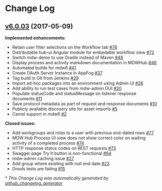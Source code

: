 # Change Log

## [v6.0.03](https://github.com/CenturyLinkCloud/mdw/tree/v6.0.03) (2017-05-09)
**Implemented enhancements:**

- Retain user filter selections on the Workflow tab [\#78](https://github.com/CenturyLinkCloud/mdw/issues/78)
- Distributable hub-ui Angular module for embedable workflow view [\#72](https://github.com/CenturyLinkCloud/mdw/issues/72)
- Switch mdw-demo to use Gradle instead of Maven [\#48](https://github.com/CenturyLinkCloud/mdw/issues/48)
- Display process and activity markdown documentation in MDWHub [\#46](https://github.com/CenturyLinkCloud/mdw/issues/46)
- Automated builds for mdw6 [\#41](https://github.com/CenturyLinkCloud/mdw/issues/41)
- Create OAuth Server Instance in AppFog [\#37](https://github.com/CenturyLinkCloud/mdw/issues/37)
- Tag build in Git from Jenkins [\#29](https://github.com/CenturyLinkCloud/mdw/issues/29)
- Import ad-hoc packages into an environment using Admin UI [\#28](https://github.com/CenturyLinkCloud/mdw/issues/28)
- Add ability to run test cases from mdw-admin GUI [\#20](https://github.com/CenturyLinkCloud/mdw/issues/20)
- Populate statusCode and statusMessage on listener response documents [\#11](https://github.com/CenturyLinkCloud/mdw/issues/11)
- Save protocol metadata as part of request and response documents [\#10](https://github.com/CenturyLinkCloud/mdw/issues/10)
- Publicly available discovery site for asset imports [\#5](https://github.com/CenturyLinkCloud/mdw/issues/5)
- Camel support in mdw6 [\#2](https://github.com/CenturyLinkCloud/mdw/issues/2)

**Closed issues:**

- Add workgroups and roles to a user with previous end-dated rows [\#77](https://github.com/CenturyLinkCloud/mdw/issues/77)
- MDW Hub Process UI view does not show correct color on waiting activity of a completed process [\#74](https://github.com/CenturyLinkCloud/mdw/issues/74)
- HTTP response status codes on REST requests [\#73](https://github.com/CenturyLinkCloud/mdw/issues/73)
- Swagger page Try It button is non-functional [\#64](https://github.com/CenturyLinkCloud/mdw/issues/64)
- mdw-admin caching issue [\#27](https://github.com/CenturyLinkCloud/mdw/issues/27)
- Add group where existing with null end date [\#23](https://github.com/CenturyLinkCloud/mdw/issues/23)
- Drools tests are failing [\#15](https://github.com/CenturyLinkCloud/mdw/issues/15)



\* *This Change Log was automatically generated by [github_changelog_generator](https://github.com/skywinder/Github-Changelog-Generator)*